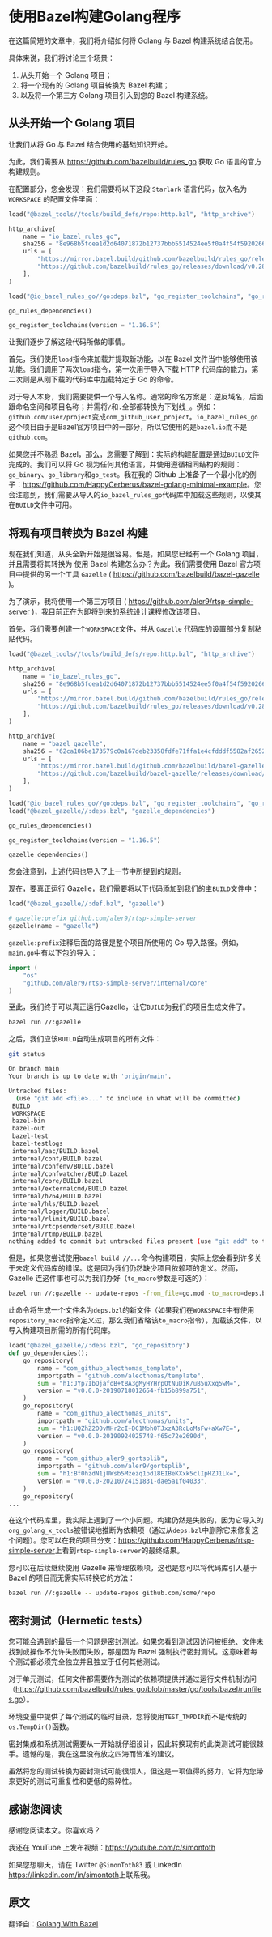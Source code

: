 # 使用Bazel构建Golang程序

在这篇简短的文章中，我们将介绍如何将 Golang 与 Bazel 构建系统结合使用。

具体来说，我们将讨论三个场景：

1. 从头开始一个 Golang 项目；
2. 将一个现有的 Golang 项目转换为 Bazel 构建；
3. 以及将一个第三方 Golang 项目引入到您的 Bazel 构建系统。

## 从头开始一个 Golang 项目

让我们从将 Go 与 Bazel 结合使用的基础知识开始。

为此，我们需要从 <https://github.com/bazelbuild/rules_go> 获取 Go 语言的官方构建规则。

在配置部分，您会发现：我们需要将以下这段 `Starlark` 语言代码，放入名为 `WORKSPACE` 的配置文件里面：

```python
load("@bazel_tools//tools/build_defs/repo:http.bzl", "http_archive")

http_archive(
    name = "io_bazel_rules_go",
    sha256 = "8e968b5fcea1d2d64071872b12737bbb5514524ee5f0a4f54f5920266c261acb",
    urls = [
        "https://mirror.bazel.build/github.com/bazelbuild/rules_go/releases/download/v0.28.0/rules_go-v0.28.0.zip",
        "https://github.com/bazelbuild/rules_go/releases/download/v0.28.0/rules_go-v0.28.0.zip",
    ],
)

load("@io_bazel_rules_go//go:deps.bzl", "go_register_toolchains", "go_rules_dependencies")

go_rules_dependencies()

go_register_toolchains(version = "1.16.5")
```

让我们逐步了解这段代码所做的事情。

首先，我们使用`load`指令来加载并提取新功能，以在 Bazel 文件当中能够使用该功能。我们调用了两次`load`指令，第一次用于导入下载 HTTP 代码库的能力，第二次则是从刚下载的代码库中加载特定于 Go 的命令。

对于导入本身，我们需要提供一个导入名称。通常的命名方案是：逆反域名，后面跟命名空间和项目名称；并需将`/`和`.`全部都转换为下划线`_`。例如：`github.com/user/project`变成`com_github_user_project`。`io_bazel_rules_go`这个项目由于是Bazel官方项目中的一部分，所以它使用的是`bazel.io`而不是`github.com`。

如果您并不熟悉 Bazel，那么，您需要了解到：实际的构建配置是通过`BUILD`文件完成的。我们可以将 Go 视为任何其他语言，并使用遵循相同结构的规则：`go_binary`、`go_library`和`go_test`。我在我的 Github 上准备了一个最小化的例子：<https://github.com/HappyCerberus/bazel-golang-minimal-example>。您会注意到，我们需要从导入的`io_bazel_rules_go`代码库中加载这些规则，以使其在`BUILD`文件中可用。

## 将现有项目转换为 Bazel 构建

现在我们知道，从头全新开始是很容易。但是，如果您已经有一个 Golang 项目，并且需要将其转换为 使用 Bazel 构建怎么办？为此，我们需要使用 Bazel 官方项目中提供的另一个工具 `Gazelle` ( <https://github.com/bazelbuild/bazel-gazelle> )。

为了演示，我将使用一个第三方项目 ( <https://github.com/aler9/rtsp-simple-server> )，我目前正在为即将到来的系统设计课程修改该项目。

首先，我们需要创建一个`WORKSPACE`文件，并从 `Gazelle` 代码库的设置部分复制粘贴代码。

```python
load("@bazel_tools//tools/build_defs/repo:http.bzl", "http_archive")

http_archive(
    name = "io_bazel_rules_go",
    sha256 = "8e968b5fcea1d2d64071872b12737bbb5514524ee5f0a4f54f5920266c261acb",
    urls = [
        "https://mirror.bazel.build/github.com/bazelbuild/rules_go/releases/download/v0.28.0/rules_go-v0.28.0.zip",
        "https://github.com/bazelbuild/rules_go/releases/download/v0.28.0/rules_go-v0.28.0.zip",
    ],
)

http_archive(
    name = "bazel_gazelle",
    sha256 = "62ca106be173579c0a167deb23358fdfe71ffa1e4cfdddf5582af26520f1c66f",
    urls = [
        "https://mirror.bazel.build/github.com/bazelbuild/bazel-gazelle/releases/download/v0.23.0/bazel-gazelle-v0.23.0.tar.gz",
        "https://github.com/bazelbuild/bazel-gazelle/releases/download/v0.23.0/bazel-gazelle-v0.23.0.tar.gz",
    ],
)

load("@io_bazel_rules_go//go:deps.bzl", "go_register_toolchains", "go_rules_dependencies")
load("@bazel_gazelle//:deps.bzl", "gazelle_dependencies")

go_rules_dependencies()

go_register_toolchains(version = "1.16.5")

gazelle_dependencies()
```

您会注意到，上述代码也导入了上一节中所提到的规则。

现在，要真正运行 Gazelle，我们需要将以下代码添加到我们的主`BUILD`文件中：

```python
load("@bazel_gazelle//:def.bzl", "gazelle")

# gazelle:prefix github.com/aler9/rtsp-simple-server 
gazelle(name = "gazelle")
```

`gazelle:prefix`注释后面的路径是整个项目所使用的 Go 导入路径。例如，`main.go`中有以下包的导入：

```go
import (
    "os"
    "github.com/aler9/rtsp-simple-server/internal/core"
)
```

至此，我们终于可以真正运行Gazelle，让它`BUILD`为我们的项目生成文件了。

```bash
bazel run //:gazelle
```

之后，我们应该`BUILD`自动生成项目的所有文件：

```bash
git status

On branch main
Your branch is up to date with 'origin/main'.

Untracked files:
  (use "git add <file>..." to include in what will be committed)
 BUILD
 WORKSPACE
 bazel-bin
 bazel-out
 bazel-test
 bazel-testlogs
 internal/aac/BUILD.bazel
 internal/conf/BUILD.bazel
 internal/confenv/BUILD.bazel
 internal/confwatcher/BUILD.bazel
 internal/core/BUILD.bazel
 internal/externalcmd/BUILD.bazel
 internal/h264/BUILD.bazel
 internal/hls/BUILD.bazel
 internal/logger/BUILD.bazel
 internal/rlimit/BUILD.bazel
 internal/rtcpsenderset/BUILD.bazel
 internal/rtmp/BUILD.bazel
nothing added to commit but untracked files present (use "git add" to track)
```

但是，如果您尝试使用`bazel build //...`命令构建项目，实际上您会看到许多关于未定义代码库的错误。这是因为我们仍然缺少项目依赖项的定义。然而，Gazelle 连这件事也可以为我们办好（`to_macro`参数是可选的）：

```bash
bazel run //:gazelle -- update-repos -from_file=go.mod -to_macro=deps.bzl%go_dependencies
```

此命令将生成一个文件名为`deps.bzl`的新文件（如果我们在`WORKSPACE`中有使用`repository_macro`指令定义过，那么我们省略该`to_macro`指令），加载该文件，以导入构建项目所需的所有代码库。

```python
load("@bazel_gazelle//:deps.bzl", "go_repository")
def go_dependencies():
    go_repository(
        name = "com_github_alecthomas_template",
        importpath = "github.com/alecthomas/template",
        sum = "h1:JYp7IbQjafoB+tBA3gMyHYHrpOtNuDiK/uB5uXxq5wM=",
        version = "v0.0.0-20190718012654-fb15b899a751",
    )
    go_repository(
        name = "com_github_alecthomas_units",
        importpath = "github.com/alecthomas/units",
        sum = "h1:UQZhZ2O0vMHr2cI+DC1Mbh0TJxzA3RcLoMsFw+aXw7E=",
        version = "v0.0.0-20190924025748-f65c72e2690d",
    )
    go_repository(
        name = "com_github_aler9_gortsplib",
        importpath = "github.com/aler9/gortsplib",
        sum = "h1:Bf0hzdN1jUWsb5Mzezq1pd18EIBeKXxk5clIpHZJ1Lk=",
        version = "v0.0.0-20210724151831-dae5a1f04033",
    )
    go_repository(
...
```

在这个代码库里，我实际上遇到了一个小问题。构建仍然是失败的，因为它导入的`org_golang_x_tools`被错误地推断为依赖项（通过从`deps.bzl`中删除它来修复这个问题）。您可以在我的项目分支：<https://github.com/HappyCerberus/rtsp-simple-server>上看到`rtsp-simple-server`的最终结果。

您可以在后续继续使用 Gazelle 来管理依赖项，这也是您可以将代码库引入基于 Bazel 的项目而无需实际转换它的方法：

```bash
bazel run //:gazelle -- update-repos github.com/some/repo
```

## 密封测试（Hermetic tests）

您可能会遇到的最后一个问题是密封测试。如果您看到测试因访问被拒绝、文件未找到或操作不允许失败而失败，那是因为 Bazel 强制执行密封测试。这意味着每个测试都必须完全独立并且独立于任何其他测试。

对于单元测试，任何文件都需要作为测试的依赖项提供并通过运行文件机制访问（<https://github.com/bazelbuild/rules_go/blob/master/go/tools/bazel/runfiles.go>）。

环境变量中提供了每个测试的临时目录，您将使用`TEST_TMPDIR`而不是传统的`os.TempDir()`函数。

密封集成和系统测试需要从一开始就仔细设计，因此转换现有的此类测试可能很棘手。遗憾的是，我在这里没有放之四海而皆准的建议。

虽然将您的测试转换为密封测试可能很烦人，但这是一项值得的努力，它将为您带来更好的测试可重复性和更低的易碎性。

## 感谢您阅读

感谢您阅读本文。你喜欢吗？

我还在 YouTube 上发布视频：<https://youtube.com/c/simontoth>

如果您想聊天，请在 Twitter `@SimonToth83` 或 LinkedIn <https://linkedin.com/in/simontoth>上联系我。

## 原文

翻译自：[Golang With Bazel](https://medium.com/@simontoth/golang-with-bazel-2b5310d4ce48)
